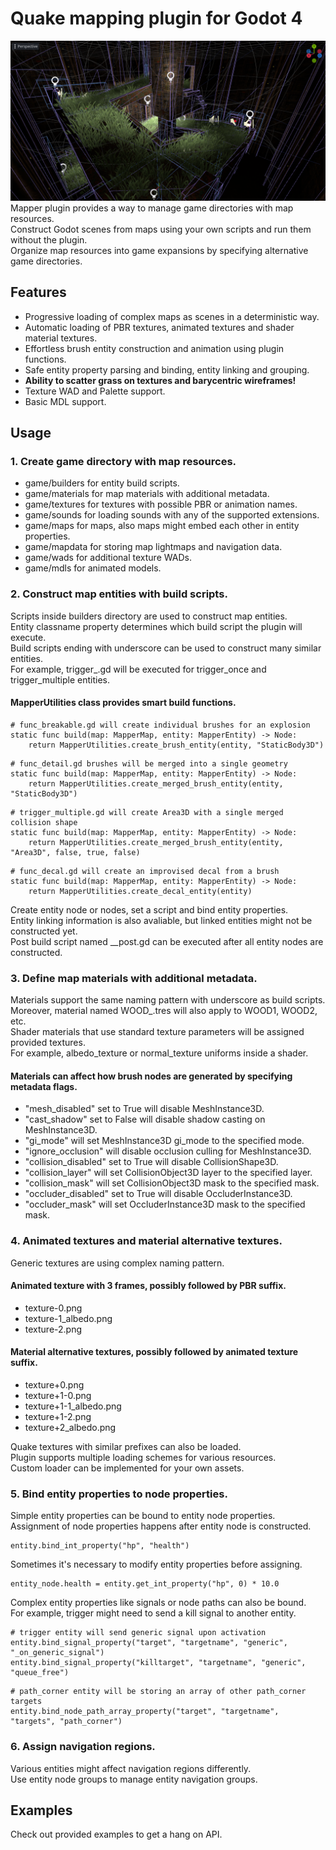 # Quake mapping plugin for Godot 4
![image caption](screenshots/preview.png)
Mapper plugin provides a way to manage game directories with map resources.<br>
Construct Godot scenes from maps using your own scripts and run them without the plugin.<br>
Organize map resources into game expansions by specifying alternative game directories.<br>

## Features
* Progressive loading of complex maps as scenes in a deterministic way.
* Automatic loading of PBR textures, animated textures and shader material textures.
* Effortless brush entity construction and animation using plugin functions.
* Safe entity property parsing and binding, entity linking and grouping.
* **Ability to scatter grass on textures and barycentric wireframes!**
* Texture WAD and Palette support.
* Basic MDL support.

## Usage
### 1. Create game directory with map resources.
* game/builders for entity build scripts.
* game/materials for map materials with additional metadata.
* game/textures for textures with possible PBR or animation names.
* game/sounds for loading sounds with any of the supported extensions.
* game/maps for maps, also maps might embed each other in entity properties.
* game/mapdata for storing map lightmaps and navigation data.
* game/wads for additional texture WADs.
* game/mdls for animated models.

### 2. Construct map entities with build scripts.
Scripts inside builders directory are used to construct map entities.<br>
Entity classname property determines which build script the plugin will execute.<br>
Build scripts ending with underscore can be used to construct many similar entities.<br>
For example, trigger_.gd will be executed for trigger_once and trigger_multiple entities.<br>

#### MapperUtilities class provides smart build functions.
```GDScript
# func_breakable.gd will create individual brushes for an explosion
static func build(map: MapperMap, entity: MapperEntity) -> Node:
	return MapperUtilities.create_brush_entity(entity, "StaticBody3D")
```
```GDScript
# func_detail.gd brushes will be merged into a single geometry
static func build(map: MapperMap, entity: MapperEntity) -> Node:
	return MapperUtilities.create_merged_brush_entity(entity, "StaticBody3D")
```
```GDScript
# trigger_multiple.gd will create Area3D with a single merged collision shape
static func build(map: MapperMap, entity: MapperEntity) -> Node:
	return MapperUtilities.create_merged_brush_entity(entity, "Area3D", false, true, false)
```
```GDScript
# func_decal.gd will create an improvised decal from a brush
static func build(map: MapperMap, entity: MapperEntity) -> Node:
	return MapperUtilities.create_decal_entity(entity)
```
Create entity node or nodes, set a script and bind entity properties.<br>
Entity linking information is also avaliable, but linked entities might not be constructed yet.<br>
Post build script named __post.gd can be executed after all entity nodes are constructed.<br>

### 3. Define map materials with additional metadata.
Materials support the same naming pattern with underscore as build scripts.<br>
Moreover, material named WOOD_.tres will also apply to WOOD1, WOOD2, etc.<br>
Shader materials that use standard texture parameters will be assigned provided textures.<br>
For example, albedo_texture or normal_texture uniforms inside a shader.<br>

#### Materials can affect how brush nodes are generated by specifying metadata flags.
* "mesh_disabled" set to True will disable MeshInstance3D.
* "cast_shadow" set to False will disable shadow casting on MeshInstance3D.
* "gi_mode" will set MeshInstance3D gi_mode to the specified mode.
* "ignore_occlusion" will disable occlusion culling for MeshInstance3D.
* "collision_disabled" set to True will disable CollisionShape3D.
* "collision_layer" will set CollisionObject3D layer to the specified layer.
* "collision_mask" will set CollisionObject3D mask to the specified mask.
* "occluder_disabled" set to True will disable OccluderInstance3D.
* "occluder_mask" will set OccluderInstance3D mask to the specified mask.

### 4. Animated textures and material alternative textures.
Generic textures are using complex naming pattern.<br>

#### Animated texture with 3 frames, possibly followed by PBR suffix.
* texture-0.png
* texture-1_albedo.png
* texture-2.png

#### Material alternative textures, possibly followed by animated texture suffix.
* texture+0.png
* texture+1-0.png
* texture+1-1_albedo.png
* texture+1-2.png
* texture+2_albedo.png

Quake textures with similar prefixes can also be loaded.<br>
Plugin supports multiple loading schemes for various resources.<br>
Custom loader can be implemented for your own assets.<br>

### 5. Bind entity properties to node properties.
Simple entity properties can be bound to entity node properties.<br>
Assignment of node properties happens after entity node is constructed.<br>
```GDScript
entity.bind_int_property("hp", "health")
```
Sometimes it's necessary to modify entity properties before assigning.<br>
```GDScript
entity_node.health = entity.get_int_property("hp", 0) * 10.0
```
Complex entity properties like signals or node paths can also be bound.<br>
For example, trigger might need to send a kill signal to another entity.<br>
```GDScript
# trigger entity will send generic signal upon activation
entity.bind_signal_property("target", "targetname", "generic", "_on_generic_signal")
entity.bind_signal_property("killtarget", "targetname", "generic", "queue_free")
```
```GDScript
# path_corner entity will be storing an array of other path_corner targets
entity.bind_node_path_array_property("target", "targetname", "targets", "path_corner")
```

### 6. Assign navigation regions.
Various entities might affect navigation regions differently.<br>
Use entity node groups to manage entity navigation groups.<br>

## Examples
Check out provided examples to get a hang on API. <br>
